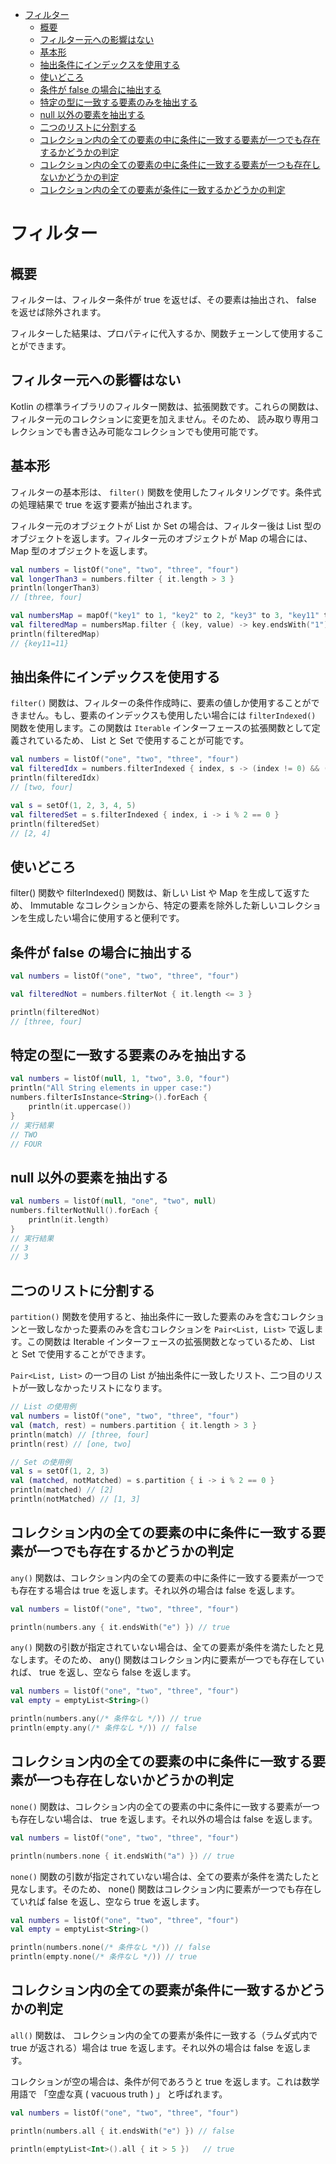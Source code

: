 - [フィルター](#フィルター)
  - [概要](#概要)
  - [フィルター元への影響はない](#フィルター元への影響はない)
  - [基本形](#基本形)
  - [抽出条件にインデックスを使用する](#抽出条件にインデックスを使用する)
  - [使いどころ](#使いどころ)
  - [条件が false の場合に抽出する](#条件が-false-の場合に抽出する)
  - [特定の型に一致する要素のみを抽出する](#特定の型に一致する要素のみを抽出する)
  - [null 以外の要素を抽出する](#null-以外の要素を抽出する)
  - [二つのリストに分割する](#二つのリストに分割する)
  - [コレクション内の全ての要素の中に条件に一致する要素が一つでも存在するかどうかの判定](#コレクション内の全ての要素の中に条件に一致する要素が一つでも存在するかどうかの判定)
  - [コレクション内の全ての要素の中に条件に一致する要素が一つも存在しないかどうかの判定](#コレクション内の全ての要素の中に条件に一致する要素が一つも存在しないかどうかの判定)
  - [コレクション内の全ての要素が条件に一致するかどうかの判定](#コレクション内の全ての要素が条件に一致するかどうかの判定)


# フィルター

## 概要

フィルターは、フィルター条件が true を返せば、その要素は抽出され、 false を返せば除外されます。

フィルターした結果は、プロパティに代入するか、関数チェーンして使用することができます。


## フィルター元への影響はない

Kotlin の標準ライブラリのフィルター関数は、拡張関数です。これらの関数は、フィルター元のコレクションに変更を加えません。そのため、 読み取り専用コレクションでも書き込み可能なコレクションでも使用可能です。


## 基本形

フィルターの基本形は、 `filter()` 関数を使用したフィルタリングです。条件式の処理結果で true を返す要素が抽出されます。

フィルター元のオブジェクトが List か Set の場合は、フィルター後は List 型のオブジェクトを返します。フィルター元のオブジェクトが Map の場合には、 Map 型のオブジェクトを返します。

```kotlin
val numbers = listOf("one", "two", "three", "four")  
val longerThan3 = numbers.filter { it.length > 3 }
println(longerThan3)
// [three, four]

val numbersMap = mapOf("key1" to 1, "key2" to 2, "key3" to 3, "key11" to 11)
val filteredMap = numbersMap.filter { (key, value) -> key.endsWith("1") && value > 10}
println(filteredMap)
// {key11=11}
```


## 抽出条件にインデックスを使用する

`filter()` 関数は、フィルターの条件作成時に、要素の値しか使用することができません。もし、要素のインデックスも使用したい場合には `filterIndexed()` 関数を使用します。この関数は `Iterable` インターフェースの拡張関数として定義されているため、 List と Set で使用することが可能です。

```kotlin
val numbers = listOf("one", "two", "three", "four")
val filteredIdx = numbers.filterIndexed { index, s -> (index != 0) && (s.length < 5)  }
println(filteredIdx)
// [two, four]

val s = setOf(1, 2, 3, 4, 5)
val filteredSet = s.filterIndexed { index, i -> i % 2 == 0 }
println(filteredSet)
// [2, 4]
```


## 使いどころ

filter() 関数や filterIndexed() 関数は、新しい List や Map を生成して返すため、 Immutable なコレクションから、特定の要素を除外した新しいコレクションを生成したい場合に使用すると便利です。


## 条件が false の場合に抽出する

```kotlin
val numbers = listOf("one", "two", "three", "four")

val filteredNot = numbers.filterNot { it.length <= 3 }

println(filteredNot)
// [three, four]
```


## 特定の型に一致する要素のみを抽出する

```kotlin
val numbers = listOf(null, 1, "two", 3.0, "four")
println("All String elements in upper case:")
numbers.filterIsInstance<String>().forEach {
    println(it.uppercase())
}
// 実行結果
// TWO
// FOUR
```


## null 以外の要素を抽出する

```kotlin
val numbers = listOf(null, "one", "two", null)
numbers.filterNotNull().forEach {
    println(it.length)
}
// 実行結果
// 3
// 3
```


## 二つのリストに分割する

`partition()` 関数を使用すると、抽出条件に一致した要素のみを含むコレクションと一致しなかった要素のみを含むコレクションを `Pair<List, List>` で返します。この関数は Iterable インターフェースの拡張関数となっているため、 List と Set で使用することができます。

`Pair<List, List>` の一つ目の List が抽出条件に一致したリスト、二つ目のリストが一致しなかったリストになります。

```kotlin
// List の使用例
val numbers = listOf("one", "two", "three", "four")
val (match, rest) = numbers.partition { it.length > 3 }
println(match) // [three, four]
println(rest) // [one, two]

// Set の使用例
val s = setOf(1, 2, 3)
val (matched, notMatched) = s.partition { i -> i % 2 == 0 }
println(matched) // [2]
println(notMatched) // [1, 3]
```


## コレクション内の全ての要素の中に条件に一致する要素が一つでも存在するかどうかの判定

`any()` 関数は、コレクション内の全ての要素の中に条件に一致する要素が一つでも存在する場合は true を返します。それ以外の場合は false を返します。

```kotlin
val numbers = listOf("one", "two", "three", "four")

println(numbers.any { it.endsWith("e") }) // true
```

`any()` 関数の引数が指定されていない場合は、全ての要素が条件を満たしたと見なします。そのため、 any() 関数はコレクション内に要素が一つでも存在していれば、 true を返し、空なら false を返します。

```kotlin
val numbers = listOf("one", "two", "three", "four")
val empty = emptyList<String>()

println(numbers.any(/* 条件なし */)) // true
println(empty.any(/* 条件なし */)) // false
```


## コレクション内の全ての要素の中に条件に一致する要素が一つも存在しないかどうかの判定

`none()` 関数は、コレクション内の全ての要素の中に条件に一致する要素が一つも存在しない場合は、 true を返します。それ以外の場合は false を返します。

```kotlin
val numbers = listOf("one", "two", "three", "four")

println(numbers.none { it.endsWith("a") }) // true
```

`none()` 関数の引数が指定されていない場合は、全ての要素が条件を満たしたと見なします。そのため、 none() 関数はコレクション内に要素が一つでも存在していれば false を返し、空なら true を返します。

```kotlin
val numbers = listOf("one", "two", "three", "four")
val empty = emptyList<String>()

println(numbers.none(/* 条件なし */)) // false
println(empty.none(/* 条件なし */)) // true
```


## コレクション内の全ての要素が条件に一致するかどうかの判定

`all()` 関数は、 コレクション内の全ての要素が条件に一致する（ラムダ式内で true が返される）場合は true を返します。それ以外の場合は false を返します。

コレクションが空の場合は、条件が何であろうと true を返します。これは数学用語で 「空虚な真 ( vacuous truth ) 」 と呼ばれます。

```kotlin
val numbers = listOf("one", "two", "three", "four")

println(numbers.all { it.endsWith("e") }) // false

println(emptyList<Int>().all { it > 5 })   // true
```






